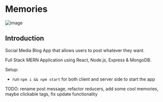 # Memories
![image](https://user-images.githubusercontent.com/55128192/143787146-b8d6a405-1789-4c6a-9c0b-df314aefe43c.png)


## Introduction
Social Media Blog App that allows users to post whatever they want.

Full Stack MERN Application using React, Node.js, Express & MongoDB.

Setup:
- run ```npm i && npm start``` for both client and server side to start the app

TODO: rename post message, refactor reducers, add some cool memories, maybe clickable tags, fix update functionality
